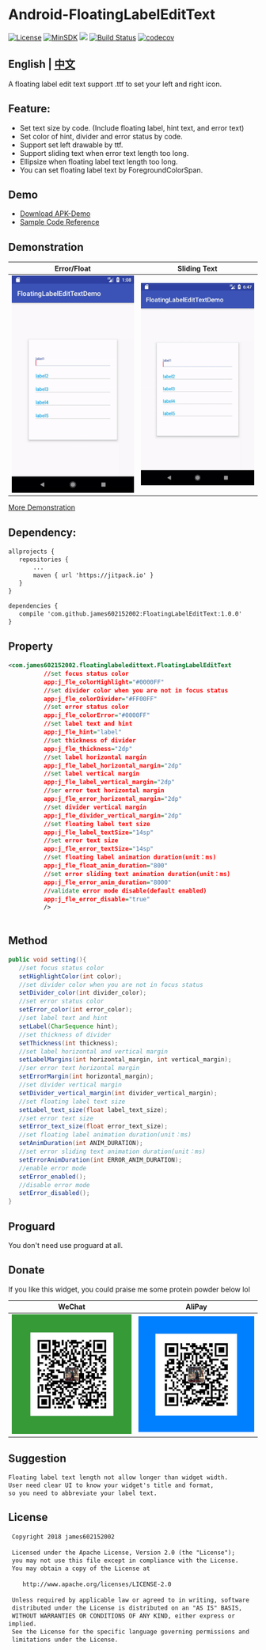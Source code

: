 # Android-FloatingLabelEditText

[![License](https://img.shields.io/badge/License%20-Apache%202-337ab7.svg)](https://www.apache.org/licenses/LICENSE-2.0)
[![MinSDK](https://img.shields.io/badge/API-14%2B-brightgreen.svg?style=flat)](https://android-arsenal.com/api?level=14)
[![](https://jitpack.io/v/james602152002/FloatingLabelEditText.svg)](https://jitpack.io/#james602152002/FloatingLabelEditText)
[![Build Status](https://travis-ci.org/james602152002/FloatingLabelEditText.svg?branch=master)](https://travis-ci.org/james602152002/FloatingLabelEditText)
[![codecov](https://codecov.io/gh/james602152002/FloatingLabelEditText/branch/master/graph/badge.svg)](https://codecov.io/gh/james602152002/FloatingLabelEditText)

## English | [中文](../README.md)

A floating label edit text support .ttf to set your left and right icon.

## Feature:

 - Set text size by code. (Include floating label, hint text, and error text)
 - Set color of hint, divider and error status by code.
 - Support set left drawable by ttf.
 - Support sliding text when error text length too long.
 - Ellipsize when floating label text length too long.
 - You can set floating label text by ForegroundColorSpan.
 
## Demo
 - [Download APK-Demo](../art/demo.apk)
 - [Sample Code Reference](https://github.com/james602152002/FloatingLabelEditTextDemo)
 
## Demonstration
 
 |Error/Float|Sliding Text|
 |:---:|:---:|
 |![](../art/error_demo.gif)|![](../art/text_slide_demo.gif)|
 
 [More Demonstration](../common_md/DEMONSTRATION_EN.md)
 
## Dependency:
 
 ```
 allprojects {
 	repositories {
 		...
 		maven { url 'https://jitpack.io' }
 	}
 }
 ```
 
 ```
 dependencies {
 	compile 'com.github.james602152002:FloatingLabelEditText:1.0.0'
 }
 ```
 
 ## Property
 ```xml
 <com.james602152002.floatinglabeledittext.FloatingLabelEditText
           //set focus status color
           app:j_fle_colorHighlight="#0000FF" 
           //set divider color when you are not in focus status
           app:j_fle_colorDivider="#FF00FF"
           //set error status color
           app:j_fle_colorError="#0000FF"
           //set label text and hint
           app:j_fle_hint="label"
           //set thickness of divider
           app:j_fle_thickness="2dp"
           //set label horizontal margin
           app:j_fle_label_horizontal_margin="2dp"
           //set label vertical margin
           app:j_fle_label_vertical_margin="2dp"
           //ser error text horizontal margin
           app:j_fle_error_horizontal_margin="2dp"
           //set divider vertical margin
           app:j_fle_divider_vertical_margin="2dp"
           //set floating label text size
           app:j_fle_label_textSize="14sp"
           //set error text size
           app:j_fle_error_textSize="14sp"
           //set floating label animation duration(unit：ms)
           app:j_fle_float_anim_duration="800"
           //set error sliding text animation duration(unit：ms)
           app:j_fle_error_anim_duration="8000"
           //validate error mode disable(default enabled)
           app:j_fle_error_disable="true"
           />
           
 ```
 
 ## Method
 ```java
 public void setting(){
    //set focus status color
    setHighlightColor(int color);
    //set divider color when you are not in focus status
    setDivider_color(int divider_color);
    //set error status color
    setError_color(int error_color);
    //set label text and hint
    setLabel(CharSequence hint);
    //set thickness of divider
    setThickness(int thickness);
    //set label horizontal and vertical margin
    setLabelMargins(int horizontal_margin, int vertical_margin);
    //ser error text horizontal margin
    setErrorMargin(int horizontal_margin);
    //set divider vertical margin
    setDivider_vertical_margin(int divider_vertical_margin);
    //set floating label text size
    setLabel_text_size(float label_text_size);
    //set error text size
    setError_text_size(float error_text_size);
    //set floating label animation duration(unit：ms)
    setAnimDuration(int ANIM_DURATION);
    //set error sliding text animation duration(unit：ms)
    setErrorAnimDuration(int ERROR_ANIM_DURATION);
    //enable error mode
    setError_enabled();
    //disable error mode
    setError_disabled();
 }
 
 ```
 ## Proguard
 
 You don't need use proguard at all.
 
 ## Donate
 
 If you like this widget, you could praise me some protein powder below lol
 
 |WeChat|AliPay|
 |:---:|:---:|
 |![](../art/weixin_green.jpg)|![](../art/zhifubao_blue.jpg)|
 
 ## Suggestion
 
 ```
 Floating label text length not allow longer than widget width.
 User need clear UI to know your widget's title and format, 
 so you need to abbreviate your label text.
 ```
 
 License
 -------
 
     Copyright 2018 james602152002
 
     Licensed under the Apache License, Version 2.0 (the "License");
     you may not use this file except in compliance with the License.
     You may obtain a copy of the License at
 
        http://www.apache.org/licenses/LICENSE-2.0
 
     Unless required by applicable law or agreed to in writing, software
     distributed under the License is distributed on an "AS IS" BASIS,
     WITHOUT WARRANTIES OR CONDITIONS OF ANY KIND, either express or implied.
     See the License for the specific language governing permissions and
     limitations under the License.